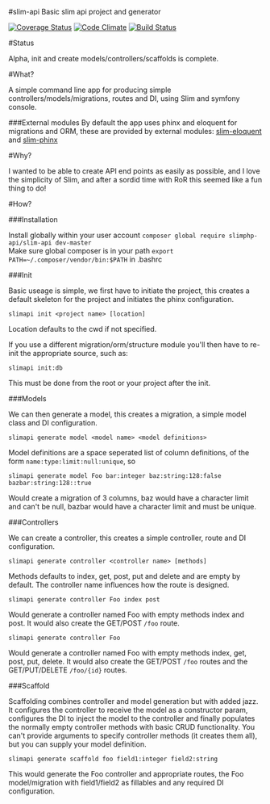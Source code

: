 #slim-api
Basic slim api project and generator

[![Coverage Status](https://coveralls.io/repos/slimphp-api/slim-api/badge.svg?branch=master&service=github)](https://coveralls.io/github/slimphp-api/slim-api?branch=master)
[![Code Climate](https://codeclimate.com/github/slimphp-api/slim-api/badges/gpa.svg)](https://codeclimate.com/github/slimphp-api/slim-api)
[![Build Status](https://travis-ci.org/slimphp-api/slim-api.svg)](https://travis-ci.org/slimphp-api/slim-api)

#Status

Alpha, init and create models/controllers/scaffolds is complete.

#What?

A simple command line app for producing simple controllers/models/migrations, routes and DI, using Slim and symfony console.

###External modules
By default the app uses phinx and eloquent for migrations and ORM, these are provided by external modules: [slim-eloquent](https://github.com/slimphp-api/slim-eloquent) and [slim-phinx](https://github.com/slimphp-api/slim-phinx)

#Why?

I wanted to be able to create API end points as easily as possible, and I love the simplicity of Slim, and after a sordid time with RoR this seemed like a fun thing to do!

#How?

###Installation

Install globally within your user account `composer global require slimphp-api/slim-api dev-master`  
Make sure global composer is in your path `export PATH=~/.composer/vendor/bin:$PATH` in .bashrc


###Init

Basic useage is simple, we first have to initiate the project, this creates a default skeleton for the project and initiates the phinx configuration.

```
slimapi init <project name> [location]
```

Location defaults to the cwd if not specified.

If you use a different migration/orm/structure module you'll then have to re-init the appropriate source, such as:

```
slimapi init:db
```

This must be done from the root or your project after the init.

###Models

We can then generate a model, this creates a migration, a simple model class and DI configuration.

```
slimapi generate model <model name> <model definitions>
```

Model definitions are a space seperated list of column definitions, of the form `name:type:limit:null:unique`, so

```
slimapi generate model Foo bar:integer baz:string:128:false bazbar:string:128::true
```

Would create a migration of 3 columns, baz would have a character limit and can't be null, bazbar would have a character limit and must be unique.

###Controllers

We can create a controller, this creates a simple controller, route and DI configuration.

```
slimapi generate controller <controller name> [methods]
```

Methods defaults to index, get, post, put and delete and are empty by default.
The controller name influences how the route is designed.

```
slimapi generate controller Foo index post
```

Would generate a controller named Foo with empty methods index and post. It would also create the GET/POST `/foo` route.

```
slimapi generate controller Foo
```

Would generate a controller named Foo with empty methods index, get, post, put, delete.
It would also create the GET/POST `/foo` routes and the GET/PUT/DELETE `/foo/{id}` routes.

###Scaffold

Scaffolding combines controller and model generation but with added jazz. It configures the controller to receive the model as a constructor param, configures the DI to inject the model to the controller and finally populates the normally empty controller methods with basic CRUD functionality. You can't provide arguments to specify controller methods (it creates them all), but you can supply your model definition.

```
slimapi generate scaffold foo field1:integer field2:string
```

This would generate the Foo controller and appropriate routes, the Foo model/migration with field1/field2 as fillables and any required DI configuration.
